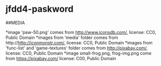 # jfdd4-paskword

##MEDIA

*image 'paw-50.png' comes from http://www.iconsdb.com/,
    license: CC0, Public Domain
*images from 'media' folder comes from http://http://iconmonstr.com/,
    license: CC0, Public Domain
*images from 'func-list' and 'game-textures' folder comes from http://pixabay.com/,
    license: CC0, Public Domain
    *image small-frog.png, frog-img.png come from https://pixabay.com/
    license: C00, Public Domain